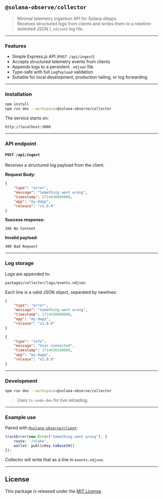 ## `@solana-observe/collector`

> Minimal telemetry ingestion API for Solana dApps.  
> Receives structured logs from clients and writes them to a newline-delimited JSON (`.ndjson`) log
> file.

---

### Features

- Simple Express.js API (`POST /api/ingest`)
- Accepts structured telemetry events from clients
- Appends logs to a persistent `.ndjson` file
- Type-safe with full `LogPayload` validation
- Suitable for local development, production tailing, or log forwarding

---

### Installation

```bash
npm install
npm run dev --workspace=@solana-observe/collector
```

The service starts on:

```
http://localhost:3000
```

---

### API endpoint

#### `POST /api/ingest`

Receives a structured log payload from the client.

**Request Body:**

```json
{
	"type": "error",
	"message": "Something went wrong",
	"timestamp": 1714430000000,
	"app": "my-dapp",
	"release": "v1.0.0"
}
```

**Success response:**

```
204 No Content
```

**Invalid payload:**

```
400 Bad Request
```

---

### Log storage

Logs are appended to:

```bash
packages/collector/logs/events.ndjson
```

Each line is a valid JSON object, separated by newlines:

```json
{
	"type": "error",
	"message": "Something went wrong",
	"timestamp": 1714430000000,
	"app": "my-dapp",
	"release": "v1.0.0"
}
```

```json
{
	"type": "info",
	"message": "User connected",
	"timestamp": 1714430100000,
	"app": "my-dapp",
	"release": "v1.0.0"
}
```

---

### Development

```bash
npm run dev --workspace=@solana-observe/collector
```

> Uses `ts-node-dev` for live reloading.

---

### Example use

Paired with [`@solana-observe/client`](../client):

```ts
trackError(new Error("Something went wrong"), {
    route: '/stake',
    wallet: publicKey.toBase58()
});
```

Collector will write that as a line in `events.ndjson`.

---

## License

This package is released under the [MIT License](LICENSE).
